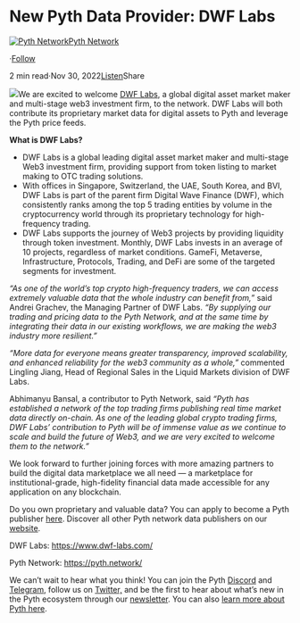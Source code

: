New Pyth Data Provider: DWF Labs
================================

[![Pyth Network](https://miro.medium.com/v2/resize:fill:88:88/1*rdK3rHcWpkge6BRQRIwBjA.jpeg)](/?source=post_page-----c1505702b9e6--------------------------------)[Pyth Network](/?source=post_page-----c1505702b9e6--------------------------------)

·[Follow](https://medium.com/m/signin?actionUrl=https%3A%2F%2Fmedium.com%2F_%2Fsubscribe%2Fuser%2Ff55fccc0ad62&operation=register&redirect=https%3A%2F%2Fpythnetwork.medium.com%2Fnew-pyth-data-provider-dwf-labs-c1505702b9e6&user=Pyth+Network&userId=f55fccc0ad62&source=post_page-f55fccc0ad62----c1505702b9e6---------------------post_header-----------)

2 min read·Nov 30, 2022[Listen](https://medium.com/m/signin?actionUrl=https%3A%2F%2Fmedium.com%2Fplans%3Fdimension%3Dpost_audio_button%26postId%3Dc1505702b9e6&operation=register&redirect=https%3A%2F%2Fpythnetwork.medium.com%2Fnew-pyth-data-provider-dwf-labs-c1505702b9e6&source=-----c1505702b9e6---------------------post_audio_button-----------)Share

![](https://miro.medium.com/v2/resize:fit:1400/1*4Napty4UQUFjz7eZ_7NU9Q.jpeg)We are excited to welcome [DWF Labs](https://www.dwf-labs.com/), a global digital asset market maker and multi-stage web3 investment firm, to the network. DWF Labs will both contribute its proprietary market data for digital assets to Pyth and leverage the Pyth price feeds.

**What is DWF Labs?**

* DWF Labs is a global leading digital asset market maker and multi-stage Web3 investment firm, providing support from token listing to market making to OTC trading solutions.
* With offices in Singapore, Switzerland, the UAE, South Korea, and BVI, DWF Labs is part of the parent firm Digital Wave Finance (DWF), which consistently ranks among the top 5 trading entities by volume in the cryptocurrency world through its proprietary technology for high-frequency trading.
* DWF Labs supports the journey of Web3 projects by providing liquidity through token investment. Monthly, DWF Labs invests in an average of 10 projects, regardless of market conditions. GameFi, Metaverse, Infrastructure, Protocols, Trading, and DeFi are some of the targeted segments for investment.

*“As one of the world’s top crypto high-frequency traders, we can access extremely valuable data that the whole industry can benefit from,”* said Andrei Grachev, the Managing Partner of DWF Labs. *“By supplying our trading and pricing data to the Pyth Network, and at the same time by integrating their data in our existing workflows, we are making the web3 industry more resilient.”*

*“More data for everyone means greater transparency, improved scalability, and enhanced reliability for the web3 community as a whole,”* commented Lingling Jiang, Head of Regional Sales in the Liquid Markets division of DWF Labs.

Abhimanyu Bansal, a contributor to Pyth Network, said *“Pyth has established a network of the top trading firms publishing real time market data directly on-chain. As one of the leading global crypto trading firms, DWF Labs’ contribution to Pyth will be of immense value as we continue to scale and build the future of Web3, and we are very excited to welcome them to the network.”*

We look forward to further joining forces with more amazing partners to build the digital data marketplace we all need — a marketplace for institutional-grade, high-fidelity financial data made accessible for any application on any blockchain.

Do you own proprietary and valuable data? You can apply to become a Pyth publisher [here](https://yyyf63zqhtu.typeform.com/PythDPA). Discover all other Pyth network data publishers on our [website](https://pyth.network/publishers/).

DWF Labs: <https://www.dwf-labs.com/>

Pyth Network: <https://pyth.network/>

We can’t wait to hear what you think! You can join the Pyth [Discord](https://discord.gg/invite/PythNetwork) and [Telegram](https://t.me/Pyth_Network), follow us on [Twitter,](https://twitter.com/PythNetwork) and be the first to hear about what’s new in the Pyth ecosystem through our [newsletter](https://pyth.substack.com/). You can also [learn more about Pyth here](https://linktr.ee/pythnetwork/).


